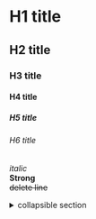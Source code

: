 # H1 title
## H2 title
### H3 title
#### H4 title
##### H5 title
###### H6 title

*italic*  
**Strong**  
~~delete line~~  

<details><summary>collapsible section</summary><div>

```java
int a = 0; //<div> とコードブロックの間には空白行が一つ以上必要です。
```
</div></details>
